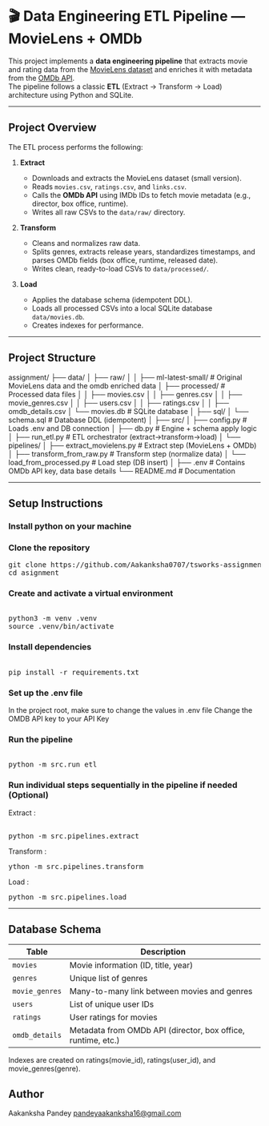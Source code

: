 # 🎬 Data Engineering ETL Pipeline — MovieLens + OMDb

This project implements a **data engineering pipeline** that extracts movie and rating data from the [MovieLens dataset](https://grouplens.org/datasets/movielens/) and enriches it with metadata from the [OMDb API](https://www.omdbapi.com/).  
The pipeline follows a classic **ETL** (Extract → Transform → Load) architecture using Python and SQLite.

---

## **Project Overview**

The ETL process performs the following:

1. **Extract**  
   - Downloads and extracts the MovieLens dataset (small version).  
   - Reads `movies.csv`, `ratings.csv`, and `links.csv`.  
   - Calls the **OMDb API** using IMDb IDs to fetch movie metadata (e.g., director, box office, runtime).  
   - Writes all raw CSVs to the `data/raw/` directory.

2. **Transform**  
   - Cleans and normalizes raw data.  
   - Splits genres, extracts release years, standardizes timestamps, and parses OMDb fields (box office, runtime, released date).  
   - Writes clean, ready-to-load CSVs to `data/processed/`.

3. **Load**  
   - Applies the database schema (idempotent DDL).  
   - Loads all processed CSVs into a local SQLite database `data/movies.db`.  
   - Creates indexes for performance.

---

## **Project Structure**

assignment/
├── data/
│ ├── raw/ 
│ │ ├── ml-latest-small/ # Original MovieLens data and the omdb enriched data
│ ├── processed/ # Processed data files
│ │ ├── movies.csv
│ │ ├── genres.csv
│ │ ├── movie_genres.csv
│ │ ├── users.csv
│ │ ├── ratings.csv
│ │ ├── omdb_details.csv
│ └── movies.db # SQLite database
│
├── sql/
│ └── schema.sql # Database DDL (idempotent)
│
├── src/
│ ├── config.py # Loads .env and DB connection
│ ├── db.py # Engine + schema apply logic
│ ├── run_etl.py # ETL orchestrator (extract→transform→load)
│ └── pipelines/
│  ├── extract_movielens.py # Extract step (MovieLens + OMDb)
│  ├── transform_from_raw.py # Transform step (normalize data)
│  └── load_from_processed.py # Load step (DB insert)
│
├── .env # Contains OMDb API key, data base details
└── README.md # Documentation



---

##  **Setup Instructions**

### Install python on your machine

### Clone the repository
<pre>
git clone https://github.com/Aakanksha0707/tsworks-assignment.git
cd asignment
</pre>


### Create and activate a virtual environment
<pre> 
python3 -m venv .venv
source .venv/bin/activate
</pre>

### Install dependencies
<pre>  
pip install -r requirements.txt
</pre>

### Set up the .env file
In the project root, make sure to change the values in .env file 
Change the OMDB API key to your API Key

### Run the pipeline
<pre>  
python -m src.run_etl
</pre>


### Run individual steps sequentially in the pipeline if needed (Optional)

Extract : 
<pre> 
python -m src.pipelines.extract
</pre>

Transform : 
<pre>
ython -m src.pipelines.transform
</pre>

Load : 
<pre>
python -m src.pipelines.load
</pre>

---

##  **Database Schema**

| Table          | Description                                                  |
| -------------- | ------------------------------------------------------------ |
| `movies`       | Movie information (ID, title, year)                          |
| `genres`       | Unique list of genres                                        |
| `movie_genres` | Many-to-many link between movies and genres                  |
| `users`        | List of unique user IDs                                      |
| `ratings`      | User ratings for movies                                      |
| `omdb_details` | Metadata from OMDb API (director, box office, runtime, etc.) |

Indexes are created on ratings(movie_id), ratings(user_id), and movie_genres(genre).


##  **Author**
Aakanksha Pandey
pandeyaakanksha16@gmail.com